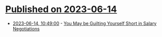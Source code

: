 # [Published on 2023-06-14](index.md)

* [2023-06-14, 10:49:00](https://soylentnews.org/article.pl?sid=23/06/13/0830245&from=rss) - [You May be Guilting Yourself Short in Salary Negotiations](https://soylentnews.org/article.pl?sid=23/06/13/0830245&from=rss)
